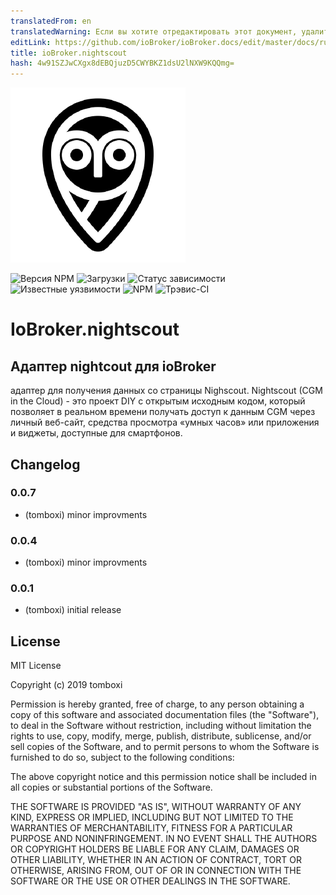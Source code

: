 ```yaml
---
translatedFrom: en
translatedWarning: Если вы хотите отредактировать этот документ, удалите поле «translationFrom», в противном случае этот документ будет снова автоматически переведен
editLink: https://github.com/ioBroker/ioBroker.docs/edit/master/docs/ru/adapterref/iobroker.nightscout/README.md
title: ioBroker.nightscout
hash: 4w91SZJwCXgx8dEBQjuzD5CWYBKZ1dsU2lNXW9KQQmg=
---
```

![логотип](../../../en/adapterref/iobroker.nightscout/admin/nightscout.png)

![Версия NPM](http://img.shields.io/npm/v/iobroker.nightscout.svg)
![Загрузки](https://img.shields.io/npm/dm/iobroker.nightscout.svg)
![Статус зависимости](https://img.shields.io/david/TA2k/iobroker.nightscout.svg)
![Известные уязвимости](https://snyk.io/test/github/TA2k/ioBroker.nightscout/badge.svg)
![NPM](https://nodei.co/npm/iobroker.nightscout.png?downloads=true)
![Трэвис-CI](http://img.shields.io/travis/TA2k/ioBroker.nightscout/master.svg)

# IoBroker.nightscout
## Адаптер nightcout для ioBroker
адаптер для получения данных со страницы Nighscout. Nightscout (CGM in the Cloud) - это проект DIY с открытым исходным кодом, который позволяет в реальном времени получать доступ к данным CGM через личный веб-сайт, средства просмотра «умных часов» или приложения и виджеты, доступные для смартфонов.

## Changelog

### 0.0.7

-   (tomboxi) minor improvments

### 0.0.4

-   (tomboxi) minor improvments

### 0.0.1

-   (tomboxi) initial release

## License

MIT License

Copyright (c) 2019 tomboxi

Permission is hereby granted, free of charge, to any person obtaining a copy
of this software and associated documentation files (the "Software"), to deal
in the Software without restriction, including without limitation the rights
to use, copy, modify, merge, publish, distribute, sublicense, and/or sell
copies of the Software, and to permit persons to whom the Software is
furnished to do so, subject to the following conditions:

The above copyright notice and this permission notice shall be included in all
copies or substantial portions of the Software.

THE SOFTWARE IS PROVIDED "AS IS", WITHOUT WARRANTY OF ANY KIND, EXPRESS OR
IMPLIED, INCLUDING BUT NOT LIMITED TO THE WARRANTIES OF MERCHANTABILITY,
FITNESS FOR A PARTICULAR PURPOSE AND NONINFRINGEMENT. IN NO EVENT SHALL THE
AUTHORS OR COPYRIGHT HOLDERS BE LIABLE FOR ANY CLAIM, DAMAGES OR OTHER
LIABILITY, WHETHER IN AN ACTION OF CONTRACT, TORT OR OTHERWISE, ARISING FROM,
OUT OF OR IN CONNECTION WITH THE SOFTWARE OR THE USE OR OTHER DEALINGS IN THE
SOFTWARE.